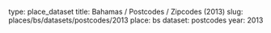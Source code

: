 type: place_dataset
title: Bahamas / Postcodes / Zipcodes (2013)
slug: places/bs/datasets/postcodes/2013
place: bs
dataset: postcodes
year: 2013
